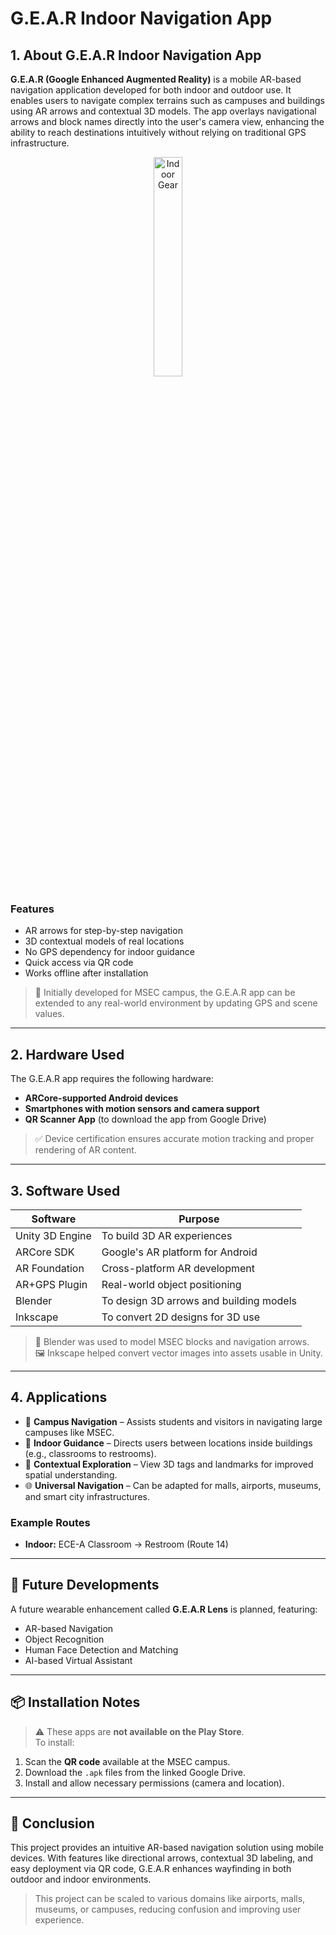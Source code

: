 # G.E.A.R Indoor Navigation App

## 1. About G.E.A.R Indoor Navigation App

**G.E.A.R (Google Enhanced Augmented Reality)** is a mobile AR-based navigation application developed for both indoor and outdoor use. It enables users to navigate complex terrains such as campuses and buildings using AR arrows and contextual 3D models. The app overlays navigational arrows and block names directly into the user's camera view, enhancing the ability to reach destinations intuitively without relying on traditional GPS infrastructure.

<p align="center">
  <img src="assets/indoor.gif" alt="Indoor Gear" width="30%" />
</p>

### Features

- AR arrows for step-by-step navigation
- 3D contextual models of real locations
- No GPS dependency for indoor guidance
- Quick access via QR code
- Works offline after installation

> 📍 Initially developed for MSEC campus, the G.E.A.R app can be extended to any real-world environment by updating GPS and scene values.

---

## 2. Hardware Used

The G.E.A.R app requires the following hardware:

- **ARCore-supported Android devices**
- **Smartphones with motion sensors and camera support**
- **QR Scanner App** (to download the app from Google Drive)

> ✅ Device certification ensures accurate motion tracking and proper rendering of AR content.

---

## 3. Software Used

| Software         | Purpose |
|------------------|---------|
| Unity 3D Engine  | To build 3D AR experiences |
| ARCore SDK       | Google's AR platform for Android |
| AR Foundation    | Cross-platform AR development |
| AR+GPS Plugin    | Real-world object positioning |
| Blender          | To design 3D arrows and building models |
| Inkscape         | To convert 2D designs for 3D use |

> 🎨 Blender was used to model MSEC blocks and navigation arrows.  
> 🖼️ Inkscape helped convert vector images into assets usable in Unity.

---

## 4. Applications

- 🏫 **Campus Navigation** – Assists students and visitors in navigating large campuses like MSEC.
- 🏢 **Indoor Guidance** – Directs users between locations inside buildings (e.g., classrooms to restrooms).
- 📍 **Contextual Exploration** – View 3D tags and landmarks for improved spatial understanding.
- 🌐 **Universal Navigation** – Can be adapted for malls, airports, museums, and smart city infrastructures.

### Example Routes
  
- **Indoor:** ECE-A Classroom → Restroom (Route 14)

---

## 🔮 Future Developments

A future wearable enhancement called **G.E.A.R Lens** is planned, featuring:

- AR-based Navigation
- Object Recognition
- Human Face Detection and Matching
- AI-based Virtual Assistant

---

## 📦 Installation Notes

> ⚠️ These apps are **not available on the Play Store**.  
> To install:
1. Scan the **QR code** available at the MSEC campus.
2. Download the `.apk` files from the linked Google Drive.
3. Install and allow necessary permissions (camera and location).

---

## 📌 Conclusion

This project provides an intuitive AR-based navigation solution using mobile devices. With features like directional arrows, contextual 3D labeling, and easy deployment via QR code, G.E.A.R enhances wayfinding in both outdoor and indoor environments.

> This project can be scaled to various domains like airports, malls, museums, or campuses, reducing confusion and improving user experience.

